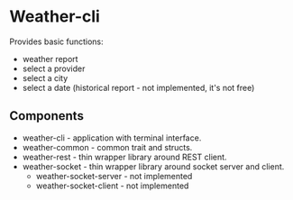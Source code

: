 # Weather-cli
Provides basic functions:
- weather report
- select a provider
- select a city
- select a date (historical report - not implemented, it's not free)
  
## Components
- weather-cli - application with terminal interface.
- weather-common - common trait and structs.
- weather-rest - thin wrapper library around REST client. 
- weather-socket - thin wrapper library around socket server and client.
    - weather-socket-server - not implemented
    - weather-socket-client - not implemented
  